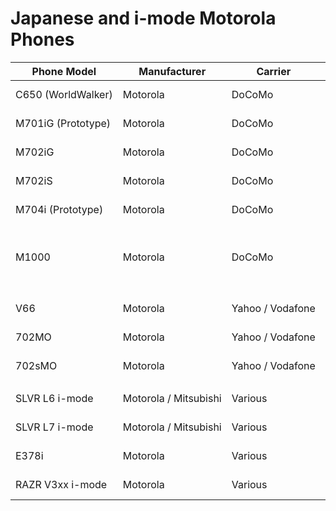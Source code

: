 <style>
table {
    white-space: nowrap;
}
</style>

# Japanese and i-mode Motorola Phones

| Phone Model        | Manufacturer             | Carrier            | Dumping Method (yes = ktdumper or jtag)       | OS                                                                         | CPU                                                                                                   | File System (Main Storage)                                      | FTL (Flash Translation Layer)                                          | File System (Secondary Storage)    | Extract Tools               | Terminal Type | All Pre-Installed Games Dumped? | List of Pre-installed Games/Apps                                                                                                                 | Other Notes                                                                                                                                                                                           |
|--------------------|--------------------------|--------------------|-----------------------------------------------|----------------------------------------------------------------------------|-------------------------------------------------------------------------------------------------------|-----------------------------------------------------------------|------------------------------------------------------------------------|------------------------------------|-----------------------------|---------------|---------------------------------|--------------------------------------------------------------------------------------------------------------------------------------------------|-------------------------------------------------------------------------------------------------------------------------------------------------------------------------------------------------------|
| C650 (WorldWalker) | Motorola                 | DoCoMo             | FlashTerminal <br> Flash&Backup 3.0.9         | P2K OS (Synergy + VRTXmc)                                                  | Neptune LTE SoC: <br> ARM7TDMI-S @ 52 MHz                                                             | Intel FDI (Flash Data Integrator, CG2)                          | Intel FDI (Flash Data Integrator) itself                               | N/A                                | deflex <br> FlexParser      | GSM           | No                              | Unknown. Probably same as in international version of C650: Skipping Stones, Hungry Fish, FotoFunPack 2                                          | GSM version. The phone is intended for use overseas. If anyone have a Japanese version of C650 with stock firmware please contact EXL to dump it etc.                                                 |
| M701iG (Prototype) | Motorola                 | DoCoMo             | FlashTerminal <br> Flash&Backup 3.0.9         | P2K OS (Synergy + VRTXmc)                                                  | Argon+ SoC: <br> ARM1136JF-S @ 400 MHz                                                                | Intel FDI (Flash Data Integrator, CG2)                          | Intel FDI (Flash Data Integrator) itself                               | FAT16 (CG10, FTL: FlashFX 4.00)    | deflex <br> FlexParser      | FOMA          | No                              | No games were present in known engineering prototypes                                                                                            | Codename: Scorpius, first phone on V2000 (V2K) platform and Argon+ SoC.                                                                                                                               |
| M702iG             | Motorola                 | DoCoMo             | FlashTerminal <br> Flash&Backup 3.0.9         | P2K OS (Synergy + VRTXmc)                                                  | Argon+ SoC: <br> ARM1136JF-S @ 400 MHz                                                                | Intel FDI (Flash Data Integrator, CG2)                          | Intel FDI (Flash Data Integrator) itself                               | FAT16 (CG10, FTL: FlashFX 4.00)    | deflex <br> FlexParser      | FOMA          | Yes                             | ImageEditor, VideoEditor, Hungry Fish, OpeItOut, BarcodeReader, Gｶﾞｲﾄﾞ番組表ﾘﾓｺﾝ                                                                  | Codename: Scorpius Plus, the housing resembles the design of the Motorola RAZR V3x but is slightly different. SoC is very different: Argon vs Rainbow. Have an IrDA unlike international version.     |
| M702iS             | Motorola                 | DoCoMo             | FlashTerminal <br> Flash&Backup 3.0.9         | P2K OS (Synergy + VRTXmc)                                                  | Argon+ SoC: <br> ARM1136JF-S @ 400 MHz                                                                | Intel FDI (Flash Data Integrator, CG2)                          | Intel FDI (Flash Data Integrator) itself                               | FAT16 (CG10, FTL: FlashFX 4.00)    | deflex <br> FlexParser      | FOMA          | Yes                             | ImageEditor, VideoEditor, Hungry Fish, OpeItOut                                                                                                  | Codename: Izar DoCoMo, the housing resembles the design of the Motorola RAZR V3xx. SoC is slightly different: Argon+ vs Argon. Have an IrDA unlike international version.                             |
| M704i (Prototype)  | Motorola                 | DoCoMo             | FlashTerminal <br> Flash&Backup 3.0.9         | P2K OS (Synergy + VRTXmc)                                                  | Argon+ SoC: <br> ARM1136JF-S @ 400 MHz                                                                | Intel FDI (Flash Data Integrator, CG2)                          | Intel FDI (Flash Data Integrator) itself                               | FAT16 (CG10, FTL: FlashFX 4.00)    | deflex <br> FlexParser      | FOMA          | Yes                             | ImageEditor, VideoEditor, Crazy, Tetris, FOMA通信環境確認ｱﾌﾟﾘ                                                                                       | Codename: Volans Japan, the housing resembles the design of the Motorola RAZR V6 maxx. SoC is probably slightly different: Argon+ vs Argon. Have an IrDA unlike international version.                |
| M1000              | Motorola                 | DoCoMo             | AP: N/A <br> <br> BP: FlashTerminal           | AP: Symbian OS 7.0 + UIQ v2.1 <br> <br> BP: P2K OS (Synergy + VRTXmc)      | AP: TI OMAP1510 SoC: <br> ARM925T @ 168 MHz <br> <br> BP: Rainbow PoG SoC: <br> M·CORE M341S @ 90 MHz | AP: Some Symbian FS <br> Intel FDI (Flash Data Integrator, CG2) | AP: Some Symbian FTL <br> BP: Intel FDI (Flash Data Integrator) itself | N/A                                | N/A                         | FOMA          | No                              | Unknown.                                                                                                                                         | One of world's first smartphones with Wi-Fi. If anyone have a FOMA M1000 with stock firmware please contact EXL to dump it etc.                                                                       |
|                    |                          |                    |                                               |                                                                            |                                                                                                       |                                                                 |                                                                        |                                    |                             |               |                                 |                                                                                                                                                  |                                                                                                                                                                                                       |
| V66                | Motorola                 | Yahoo / Vodafone   | FlashTerminal                                 | P2K OS (Synergy + VRTXmc)                                                  | Patriot SoC: <br> M·CORE M240 @ 39 MHz                                                                | Intel FDI (Flash Data Integrator, CG2) (Old Version)            | Intel FDI (Flash Data Integrator) itself (Old Version)                 | N/A                                | N/A                         | GSM           | No                              | Probably same as in international version of V66: Blackjack, Mindblaster, Paddleball. Not J2ME or i-appli based (native)                         | GSM version. The phone is intended for use overseas. If anyone have a Japanese version of V66 with stock firmware please contact EXL to dump it etc.                                                  |
| 702MO              | Motorola                 | Yahoo / Vodafone   | FlashTerminal <br> Flash&Backup 3.0.9         | P2K OS (Synergy + VRTXmc)                                                  | Rainbow PoG SoC: <br> M·CORE M341S @ 90 MHz                                                           | Intel FDI (Flash Data Integrator, CG2)                          | Intel FDI (Flash Data Integrator) itself                               | N/A                                | deflex <br> FlexParser      | UMTS          | Yes                             | Football, Skipping Stones                                                                                                                        | Codename: Vela, the housing resembles the design of the Motorola V980. Some v-appli games are present there.                                                                                          |
| 702sMO             | Motorola                 | Yahoo / Vodafone   | FlashTerminal <br> Flash&Backup 3.0.9         | P2K OS (Synergy + VRTXmc)                                                  | Rainbow PoG SoC: <br> M·CORE M341S @ 90 MHz                                                           | Intel FDI (Flash Data Integrator, CG2)                          | Intel FDI (Flash Data Integrator) itself                               | N/A                                | deflex <br> FlexParser      | UMTS          | Yes                             | Football, Skipping Stones                                                                                                                        | The housing resembles the design of the Motorola C980. Some v-appli games are present there.                                                                                                          |
|                    |                          |                    |                                               |                                                                            |                                                                                                       |                                                                 |                                                                        |                                    |                             |               |                                 |                                                                                                                                                  |                                                                                                                                                                                                       |
| SLVR L6 i-mode     | Motorola / Mitsubishi    | Various            | N/A                                           | Proprietary, Trium RTOS based.                                             | Renesas M64167WG SoC: <br> ARM7TDMI-S @ 78 MHz                                                        | N/A                                                             | N/A                                                                    | N/A                                | HEX Editor                  | GSM           | No                              | BlockBreaker, Platinum Solitare                                                                                                                  | Codename: Brit2, alternative name is Mitsubishi MT 340i. International i-mode phone. If anyone have this phone contact EXL to dump games and firwmare.                                                |
| SLVR L7 i-mode     | Motorola / Mitsubishi    | Various            | N/A                                           | Proprietary, Trium RTOS based.                                             | Renesas M64167WG SoC: <br> ARM7TDMI-S @ 78 MHz                                                        | N/A                                                             | N/A                                                                    | N/A                                | HEX Editor                  | GSM           | No                              | BlockBreaker Deluxe, Platinum Solitare, Final Fight (undumped), G-mode Sudoku Trial (undumped)                                                   | Codename: Brit, alternative name is Mitsubishi E4xx i. International i-mode phone. If anyone have this phone contact EXL to dump games and firwmare.                                                  |
| E378i              | Motorola                 | Various            | FlashTerminal <br> Flash&Backup 3.0.9         | P2K OS (Synergy + VRTXmc)                                                  | Neptune LTE SoC: <br> ARM7TDMI-S @ 52 MHz                                                             | Intel FDI (Flash Data Integrator, CG2)                          | Intel FDI (Flash Data Integrator) itself                               | N/A                                | deflex <br> FlexParser      | GSM           | Yes                             | Astro 3003 Demo, movistar Racing, BlockBreaker                                                                                                   | Codename: Skye II, just a international Motorola E375 version with i-mode and i-appli support. First i-mode phone made by Motorola.                                                                   |
| RAZR V3xx i-mode   | Motorola                 | Various            | FlashTerminal <br> Flash&Backup 3.0.9         | P2K OS (Synergy + VRTXmc)                                                  | ArgonLV SoC: <br> ARM1136JF-S @ 385 MHz                                                               | Intel FDI (Flash Data Integrator, CG2)                          | Intel FDI (Flash Data Integrator) itself                               | FAT16 (CG10, FTL: FlashFX 4.00)    | deflex <br> FlexParser      | UMTS          | Yes                             | Mox, Motor Rally, Midnight Pool, DOGZ                                                                                                            | Codename: Izar_Global i-mode, just a international Motorola RAZR V3xx version with i-mode and i-appli support.                                                                                        |
